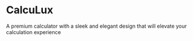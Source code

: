 # CalcuLux
A premium calculator with a sleek and elegant design that will elevate your calculation experience
